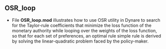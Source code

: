 

## OSR\_loop

  - File **OSR_loop.mod** illustrates how to use OSR utility in Dynare to search for the Taylor-rule coefficients that minimize the loss function of the monetary authority while looping over the weights of the loss function, so that for each set of preferences, an optimal rule simple rule is derived by solving the linear-quadratic problem faced by the policy-maker.
  
